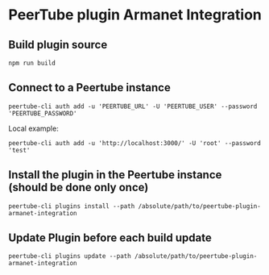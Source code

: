# PeerTube plugin Armanet Integration

## Build plugin source
```npm run build```

## Connect to a Peertube instance
```peertube-cli auth add -u 'PEERTUBE_URL' -U 'PEERTUBE_USER' --password 'PEERTUBE_PASSWORD'```

Local example:

```peertube-cli auth add -u 'http://localhost:3000/' -U 'root' --password 'test'```

## Install the plugin in the Peertube instance (should be done only once)
```peertube-cli plugins install --path /absolute/path/to/peertube-plugin-armanet-integration```


## Update Plugin before each build update
```peertube-cli plugins update --path /absolute/path/to/peertube-plugin-armanet-integration```
